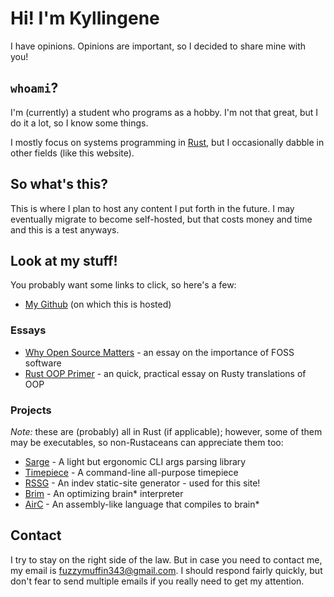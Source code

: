 
# Hi! I'm Kyllingene

I have opinions. Opinions are important, so I decided to share mine with
you!

## `whoami`?

I'm (currently) a student who programs as a hobby. I'm not that great, but I do
it a lot, so I know some things.

I mostly focus on systems programming in [Rust][1], but I
occasionally dabble in other fields (like this website).

## So what's this?

This is where I plan to host any content I put forth in the future. I may
eventually migrate to become self-hosted, but that costs money and time and
this is a test anyways.

## Look at my stuff!

You probably want some links to click, so here's a few:

- [My Github][2] (on which this is hosted)

### Essays

- [Why Open Source Matters][3] - an essay on the importance of FOSS software
- [Rust OOP Primer][7] - an quick, practical essay on Rusty translations of OOP
<!-- - *TODO* [State Of the Internet Address]() - an essay on the poor state of the Internet -->

### Projects

*Note:* these are (probably) all in Rust (if applicable); however, some of them
may be executables, so non-Rustaceans can appreciate them too:

- [Sarge][4] - A light but ergonomic CLI args parsing library
- [Timepiece][6] - A command-line all-purpose timepiece
- [RSSG][5] - An indev static-site generator - used for this site!
- [Brim][8] - An optimizing brain* interpreter
- [AirC][9] - An assembly-like language that compiles to brain*

## Contact

I try to stay on the right side of the law. But in case you need to contact me,
my email is [fuzzymuffin343@gmail.com](mailto:fuzzymuffin343@gmail.com). I
should respond fairly quickly, but don't fear to send multiple emails if you
really need to get my attention.

[1]: https://rust-lang.org "Rust homepage"
[2]: https://github.com/Kyllingene "My GitHub"
[3]: ./essays/why-open-source-matters.html "Why Open Source Matters"
[4]: https://crates.io/crates/sarge "Sarge - a CLI args parser"
[5]: https://crates.io/crates/rssg "RSSG - a static-site generator"
[6]: https://crates.io/crates/timepiece "Timepiece - your command-line Rolex"
[7]: ./essays/rust-oop-primer.html "Rust OOP Primer"
[8]: https://github.com/Kyllingene/brim "Brim - an optimizing brain* interpreter"
[9]: https://github.com/Kyllingene/airc "Airc - a language that compiles to brain*"
